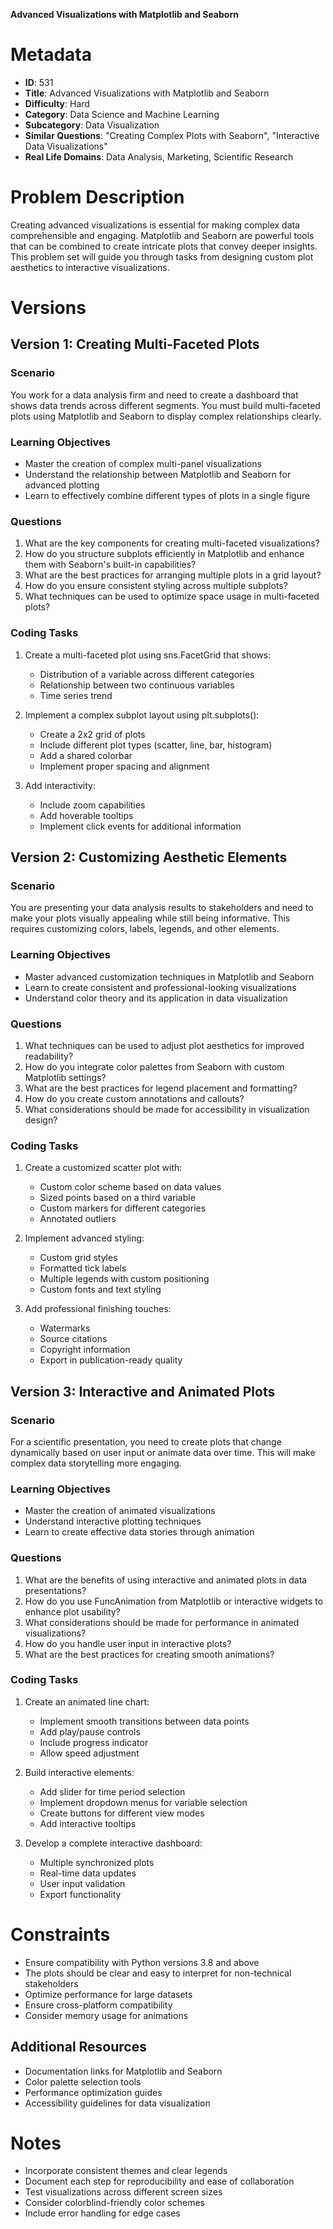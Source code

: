 **Advanced Visualizations with Matplotlib and Seaborn**

# Metadata

- **ID**: 531
- **Title**: Advanced Visualizations with Matplotlib and Seaborn
- **Difficulty**: Hard
- **Category**: Data Science and Machine Learning
- **Subcategory**: Data Visualization
- **Similar Questions**: "Creating Complex Plots with Seaborn", "Interactive Data Visualizations"
- **Real Life Domains**: Data Analysis, Marketing, Scientific Research

# Problem Description

Creating advanced visualizations is essential for making complex data comprehensible and engaging. Matplotlib and Seaborn are powerful tools that can be combined to create intricate plots that convey deeper insights. This problem set will guide you through tasks from designing custom plot aesthetics to interactive visualizations.

# Versions

## Version 1: Creating Multi-Faceted Plots

### Scenario

You work for a data analysis firm and need to create a dashboard that shows data trends across different segments. You must build multi-faceted plots using Matplotlib and Seaborn to display complex relationships clearly.

### Learning Objectives

- Master the creation of complex multi-panel visualizations
- Understand the relationship between Matplotlib and Seaborn for advanced plotting
- Learn to effectively combine different types of plots in a single figure

### Questions

1. What are the key components for creating multi-faceted visualizations?
2. How do you structure subplots efficiently in Matplotlib and enhance them with Seaborn's built-in capabilities?
3. What are the best practices for arranging multiple plots in a grid layout?
4. How do you ensure consistent styling across multiple subplots?
5. What techniques can be used to optimize space usage in multi-faceted plots?

### Coding Tasks

1. Create a multi-faceted plot using sns.FacetGrid that shows:
   - Distribution of a variable across different categories
   - Relationship between two continuous variables
   - Time series trend
2. Implement a complex subplot layout using plt.subplots():

   - Create a 2x2 grid of plots
   - Include different plot types (scatter, line, bar, histogram)
   - Add a shared colorbar
   - Implement proper spacing and alignment

3. Add interactivity:
   - Include zoom capabilities
   - Add hoverable tooltips
   - Implement click events for additional information

## Version 2: Customizing Aesthetic Elements

### Scenario

You are presenting your data analysis results to stakeholders and need to make your plots visually appealing while still being informative. This requires customizing colors, labels, legends, and other elements.

### Learning Objectives

- Master advanced customization techniques in Matplotlib and Seaborn
- Learn to create consistent and professional-looking visualizations
- Understand color theory and its application in data visualization

### Questions

1. What techniques can be used to adjust plot aesthetics for improved readability?
2. How do you integrate color palettes from Seaborn with custom Matplotlib settings?
3. What are the best practices for legend placement and formatting?
4. How do you create custom annotations and callouts?
5. What considerations should be made for accessibility in visualization design?

### Coding Tasks

1. Create a customized scatter plot with:
   - Custom color scheme based on data values
   - Sized points based on a third variable
   - Custom markers for different categories
   - Annotated outliers
2. Implement advanced styling:

   - Custom grid styles
   - Formatted tick labels
   - Multiple legends with custom positioning
   - Custom fonts and text styling

3. Add professional finishing touches:
   - Watermarks
   - Source citations
   - Copyright information
   - Export in publication-ready quality

## Version 3: Interactive and Animated Plots

### Scenario

For a scientific presentation, you need to create plots that change dynamically based on user input or animate data over time. This will make complex data storytelling more engaging.

### Learning Objectives

- Master the creation of animated visualizations
- Understand interactive plotting techniques
- Learn to create effective data stories through animation

### Questions

1. What are the benefits of using interactive and animated plots in data presentations?
2. How do you use FuncAnimation from Matplotlib or interactive widgets to enhance plot usability?
3. What considerations should be made for performance in animated visualizations?
4. How do you handle user input in interactive plots?
5. What are the best practices for creating smooth animations?

### Coding Tasks

1. Create an animated line chart:

   - Implement smooth transitions between data points
   - Add play/pause controls
   - Include progress indicator
   - Allow speed adjustment

2. Build interactive elements:

   - Add slider for time period selection
   - Implement dropdown menus for variable selection
   - Create buttons for different view modes
   - Add interactive tooltips

3. Develop a complete interactive dashboard:
   - Multiple synchronized plots
   - Real-time data updates
   - User input validation
   - Export functionality

# Constraints

- Ensure compatibility with Python versions 3.8 and above
- The plots should be clear and easy to interpret for non-technical stakeholders
- Optimize performance for large datasets
- Ensure cross-platform compatibility
- Consider memory usage for animations

## Additional Resources

- Documentation links for Matplotlib and Seaborn
- Color palette selection tools
- Performance optimization guides
- Accessibility guidelines for data visualization

# Notes

- Incorporate consistent themes and clear legends
- Document each step for reproducibility and ease of collaboration
- Test visualizations across different screen sizes
- Consider colorblind-friendly color schemes
- Include error handling for edge cases
